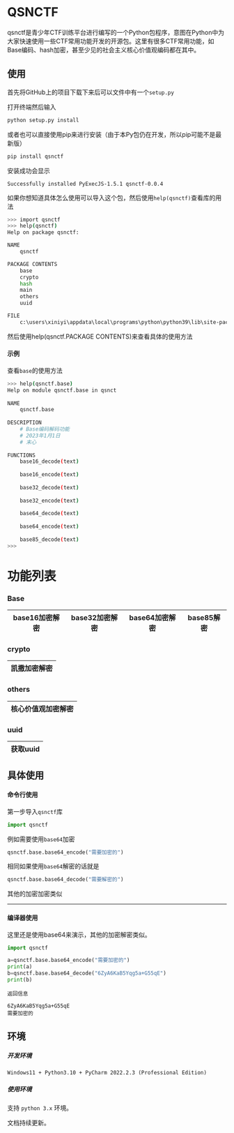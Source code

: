 # QSNCTF
qsnctf是青少年CTF训练平台进行编写的一个Python包程序，意图在Python中为大家快速使用一些CTF常用功能开发的开源包。这里有很多CTF常用功能，如Base编码、hash加密，甚至少见的社会主义核心价值观编码都在其中。

## 使用

首先将GitHub上的项目下载下来后可以文件中有一个`setup.py`

打开终端然后输入

```bash
python setup.py install
```

或者也可以直接使用pip来进行安装（由于本Py包仍在开发，所以pip可能不是最新版）

```bash
pip install qsnctf
```

安装成功会显示

`Successfully installed PyExecJS-1.5.1 qsnctf-0.0.4`

如果你想知道具体怎么使用可以导入这个包，然后使用`help(qsnctf)`查看库的用法

```bash
>>> import qsnctf
>>> help(qsnctf)
Help on package qsnctf:

NAME
    qsnctf

PACKAGE CONTENTS
    base
    crypto
    hash
    main
    others
    uuid

FILE
    c:\users\xiniyi\appdata\local\programs\python\python39\lib\site-packages\qsnctf-0.0.4-py3.9.egg\qsnctf\__init__.py
```

然后使用help(qsnctf.PACKAGE CONTENTS)来查看具体的使用方法

#### 示例

查看`base`的使用方法

```bash
>>> help(qsnctf.base)              
Help on module qsnctf.base in qsnct
                                   
NAME                               
    qsnctf.base                    
                                   
DESCRIPTION                        
    # Base编码解码功能                   
    # 2023年1月1日                    
    # 末心                           
                                   
FUNCTIONS                          
    base16_decode(text)            
                                   
    base16_encode(text)            
                                   
    base32_decode(text)            
                                   
    base32_encode(text)            
                                   
    base64_decode(text)            
                                   
    base64_encode(text)            
                                   
    base85_decode(text)
>>>
```
# 功能列表

### Base

| base16加密解密 | base32加密解密 | base64加密解密 | base85解密 |
| -------------- | -------------- | -------------- | -------------- |

### crypto

| 凯撒加密解密 |
| ------------ |

### others

| 核心价值观加密解密 |
| ------------------ |

### uuid

| 获取uuid |
| -------- |


## 具体使用

#### 命令行使用

第一步导入`qsnctf`库

```python
import qsnctf
```

例如需要使用`base64`加密

```python
qsnctf.base.base64_encode("需要加密的")
```

相同如果使用`base64`解密的话就是

```python
qsnctf.base.base64_decode("需要解密的")
```

其他的加密加密类似

------

#### 编译器使用

这里还是使用base64来演示，其他的加密解密类似。

```python
import qsnctf

a=qsnctf.base.base64_encode("需要加密的")
print(a)
b=qsnctf.base.base64_decode("6ZyA6KaB5Yqg5a+G55qE")
print(b)
```
`返回信息`

```
6ZyA6KaB5Yqg5a+G55qE
需要加密的
```

## 环境

##### 开发环境

`Windows11 + Python3.10 + PyCharm 2022.2.3 (Professional Edition)`

##### 使用环境

支持 `python 3.x` 环境。

文档持续更新。
